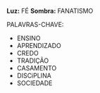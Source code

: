 **Luz:** FÉ 
**Sombra:** FANATISMO

PALAVRAS-CHAVE:
- ENSINO
- APRENDIZADO
- CREDO
- TRADIÇÃO
- CASAMENTO
- DISCiPLINA
- SOCIEDADE